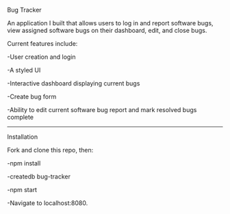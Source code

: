 Bug Tracker

An application I built that allows users to log in and report software bugs, view assigned software bugs on their dashboard, edit, and close bugs.

Current features include:

-User creation and login

-A styled UI

-Interactive dashboard displaying current bugs

-Create bug form

-Ability to edit current software bug report and mark resolved bugs complete


____________________________________________________________________________________________________________________________________________________________


Installation

Fork and clone this repo, then:

-npm install

-createdb bug-tracker

-npm start

-Navigate to localhost:8080.





